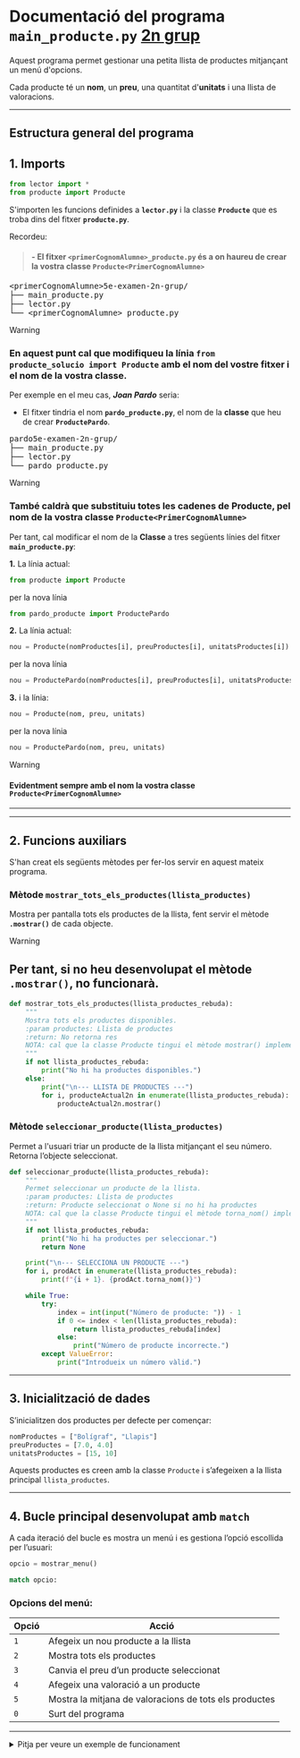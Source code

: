 # Documentació del programa `main_producte.py` <ins>2n grup</ins>

Aquest programa permet gestionar una petita llista de productes mitjançant un menú d'opcions.

Cada producte té un **nom**, un **preu**, una quantitat d'**unitats** i una llista de valoracions.

---

## Estructura general del programa

## 1. Imports

```python
from lector import *
from producte import Producte
```

S'importen les funcions definides a **`lector.py`** i la classe **`Producte`** que es troba dins del fitxer **`producte.py`**.

Recordeu:

> #### - El fitxer **`<primerCognomAlumne>_producte.py`** és a on haureu de crear la vostra **classe** **`Producte<PrimerCognomAlumne>`**

<pre>
&lt;primerCognomAlumne>5e-examen-2n-grup/
├── main_producte.py
├── lector.py
└── &lt;primerCognomAlumne>_producte.py
</pre>

> [!WARNING]
> ### En aquest punt cal que modifiqueu la línia `from producte_solucio import Producte` amb el nom del vostre fitxer i el nom de la vostra classe.
>

Per exemple en el meu cas, _**Joan Pardo**_ seria:

- El fitxer tindria el nom **`pardo_producte.py`**, el nom de la **classe** que heu de crear **`ProductePardo`**.

<pre>
pardo5e-examen-2n-grup/
├── main_producte.py
├── lector.py
└── pardo_producte.py
</pre>

> [!WARNING]
>
> ### També caldrà que substituiu totes les cadenes de Producte, pel nom de la vostra **classe** **`Producte<PrimerCognomAlumne>`**
>

Per tant, cal modificar el nom de la **Classe** a tres següents línies del fitxer **`main_producte.py`**:

**1.** La línia actual:

```python
from producte import Producte
```

per la nova línia

```python
from pardo_producte import ProductePardo
```

**2.** La línia actual:

```python
nou = Producte(nomProductes[i], preuProductes[i], unitatsProductes[i])
```

per la nova línia

```python
nou = ProductePardo(nomProductes[i], preuProductes[i], unitatsProductes[i])
```

**3.** i la línia:

```python
nou = Producte(nom, preu, unitats)
```

per la nova línia

```python
nou = ProductePardo(nom, preu, unitats)
```

> [!WARNING]
> #### Evidentment sempre amb el nom la vostra **classe** **`Producte<PrimerCognomAlumne>`**
> ----

---

## 2. Funcions auxiliars

S'han creat els següents mètodes per fer-los servir en aquest mateix programa.

### Mètode `mostrar_tots_els_productes(llista_productes)`

Mostra per pantalla tots els productes de la llista, fent servir el mètode **`.mostrar()`** de cada objecte.

> [!WARNING]
> Per tant, si no heu desenvolupat el mètode **`.mostrar()`**, no funcionarà.
> ----

```python
def mostrar_tots_els_productes(llista_productes_rebuda):
    """
    Mostra tots els productes disponibles.
    :param productes: Llista de productes
    :return: No retorna res
    NOTA: cal que la classe Producte tingui el mètode mostrar() implementat
    """
    if not llista_productes_rebuda:
        print("No hi ha productes disponibles.")
    else:
        print("\n--- LLISTA DE PRODUCTES ---")
        for i, producteActual2n in enumerate(llista_productes_rebuda):
            producteActual2n.mostrar()
```

### Mètode `seleccionar_producte(llista_productes)`

Permet a l'usuari triar un producte de la llista mitjançant el seu número. Retorna l’objecte seleccionat.

```python
def seleccionar_producte(llista_productes_rebuda):
    """
    Permet seleccionar un producte de la llista.
    :param productes: Llista de productes
    :return: Producte seleccionat o None si no hi ha productes
    NOTA: cal que la classe Producte tingui el mètode torna_nom() implementat
    """
    if not llista_productes_rebuda:
        print("No hi ha productes per seleccionar.")
        return None

    print("\n--- SELECCIONA UN PRODUCTE ---")
    for i, prodAct in enumerate(llista_productes_rebuda):
        print(f"{i + 1}. {prodAct.torna_nom()}")

    while True:
        try:
            index = int(input("Número de producte: ")) - 1
            if 0 <= index < len(llista_productes_rebuda):
                return llista_productes_rebuda[index]
            else:
                print("Número de producte incorrecte.")
        except ValueError:
            print("Introdueix un número vàlid.")
```

---

## 3. Inicialització de dades

S’inicialitzen dos productes per defecte per començar:

```python
nomProductes = ["Bolígraf", "Llapis"]
preuProductes = [7.0, 4.0]
unitatsProductes = [15, 10]
```

Aquests productes es creen amb la classe `Producte` i s’afegeixen a la llista principal `llista_productes`.

---

## 4. Bucle principal desenvolupat amb **`match`**

A cada iteració del bucle es mostra un menú i es gestiona l’opció escollida per l’usuari:

```python
opcio = mostrar_menu()

match opcio:
```

### Opcions del menú:

| Opció | Acció |
|-------|-------|
| `1` | Afegeix un nou producte a la llista |
| `2` | Mostra tots els productes |
| `3` | Canvia el preu d’un producte seleccionat |
| `4` | Afegeix una valoració a un producte |
| `5` | Mostra la mitjana de valoracions de tots els productes |
| `0` | Surt del programa |

---

<details><summary>Pitja per veure un exemple de funcionament</summary>

```
--- MENÚ BOTIGA ---
1. Afegir un producte
2. Mostrar tots els productes
3. Canviar el preu d'un producte
4. Afegir la valoració d'un producte
5. Mostrar la valoració mitjana de TOTS els productes
0. Sortir
Tria una opció: 2

--- LLISTA DE PRODUCTES ---
Del producte 'Bolígraf' que val 7.0€ hi ha 15 unitats.
Del producte 'Llapis' que val 4.0€ hi ha 10 unitats.

--- MENÚ BOTIGA ---
1. Afegir un producte
2. Mostrar tots els productes
3. Canviar el preu d'un producte
4. Afegir la valoració d'un producte
5. Mostrar la valoració mitjana de TOTS els productes
0. Sortir
Tria una opció: 1
Introdueix el nom del producte: Escaire de 20 cm.
Introdueix el preu del producte: 12
Introdueix el nombre d'unitats: 4
Producte Escaire de 20 cm. afegit correctament.

--- MENÚ BOTIGA ---
1. Afegir un producte
2. Mostrar tots els productes
3. Canviar el preu d'un producte
4. Afegir la valoració d'un producte
5. Mostrar la valoració mitjana de TOTS els productes
0. Sortir
Tria una opció: 2

--- LLISTA DE PRODUCTES ---
Del producte 'Bolígraf' que val 7.0€ hi ha 15 unitats.
Del producte 'Llapis' que val 4.0€ hi ha 10 unitats.
Del producte 'Escaire de 20 cm.' que val 12.0€ hi ha 4 unitats.

--- MENÚ BOTIGA ---
1. Afegir un producte
2. Mostrar tots els productes
3. Canviar el preu d'un producte
4. Afegir la valoració d'un producte
5. Mostrar la valoració mitjana de TOTS els productes
0. Sortir
Tria una opció: 3

--- SELECCIONA UN PRODUCTE ---
1. Bolígraf
2. Llapis
3. Escaire de 20 cm.
Número de producte: 1
Preu antic: 7.0
Introdueix el nou preu: 4.8

--- MENÚ BOTIGA ---
1. Afegir un producte
2. Mostrar tots els productes
3. Canviar el preu d'un producte
4. Afegir la valoració d'un producte
5. Mostrar la valoració mitjana de TOTS els productes
0. Sortir
Tria una opció: 2

--- LLISTA DE PRODUCTES ---
Del producte 'Bolígraf' que val 4.8€ hi ha 15 unitats.
Del producte 'Llapis' que val 4.0€ hi ha 10 unitats.
Del producte 'Escaire de 20 cm.' que val 12.0€ hi ha 4 unitats.

--- MENÚ BOTIGA ---
1. Afegir un producte
2. Mostrar tots els productes
3. Canviar el preu d'un producte
4. Afegir la valoració d'un producte
5. Mostrar la valoració mitjana de TOTS els productes
0. Sortir
Tria una opció: 4

--- SELECCIONA UN PRODUCTE ---
1. Bolígraf
2. Llapis
3. Escaire de 20 cm.
Número de producte: 1
Introdueix una valoració (0 a 10): 9

--- MENÚ BOTIGA ---
1. Afegir un producte
2. Mostrar tots els productes
3. Canviar el preu d'un producte
4. Afegir la valoració d'un producte
5. Mostrar la valoració mitjana de TOTS els productes
0. Sortir
Tria una opció: 4

--- SELECCIONA UN PRODUCTE ---
1. Bolígraf
2. Llapis
3. Escaire de 20 cm.
Número de producte: 1
Introdueix una valoració (0 a 10): 8

--- MENÚ BOTIGA ---
1. Afegir un producte
2. Mostrar tots els productes
3. Canviar el preu d'un producte
4. Afegir la valoració d'un producte
5. Mostrar la valoració mitjana de TOTS els productes
0. Sortir
Tria una opció: 4

--- SELECCIONA UN PRODUCTE ---
1. Bolígraf
2. Llapis
3. Escaire de 20 cm.
Número de producte: 2
Introdueix una valoració (0 a 10): 10

--- MENÚ BOTIGA ---
1. Afegir un producte
2. Mostrar tots els productes
3. Canviar el preu d'un producte
4. Afegir la valoració d'un producte
5. Mostrar la valoració mitjana de TOTS els productes
0. Sortir
Tria una opció: 5

--- MITJANES DE VALORACIÓ ---
Bolígraf: Valoració mitjana: 8.50
Llapis: Valoració mitjana: 10.00
Escaire de 20 cm.: No hi ha valoracions disponibles.

--- MENÚ BOTIGA ---
1. Afegir un producte
2. Mostrar tots els productes
3. Canviar el preu d'un producte
4. Afegir la valoració d'un producte
5. Mostrar la valoració mitjana de TOTS els productes
0. Sortir
Tria una opció: 0
Sortint del programa...
```
</details>
